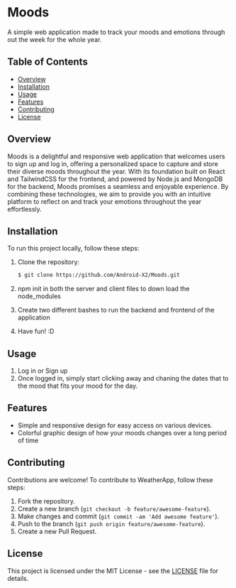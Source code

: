 # Moods

A simple web application made to track your moods and emotions through out the week for the whole year. 

## Table of Contents

- [Overview](#overview)
- [Installation](#installation)
- [Usage](#usage)
- [Features](#features)
- [Contributing](#contributing)
- [License](#license)

## Overview

Moods is a delightful and responsive web application that welcomes users to sign up and log in, offering a personalized space to capture and store their diverse moods throughout the year. With its foundation built on React and TailwindCSS for the frontend, and powered by Node.js and MongoDB for the backend, Moods promises a seamless and enjoyable experience. By combining these technologies, we aim to provide you with an intuitive platform to reflect on and track your emotions throughout the year effortlessly.

## Installation

To run this project locally, follow these steps:

1. Clone the repository:
    ```bash
    $ git clone https://github.com/Android-X2/Moods.git
    ```
2. npm init in both the server and client files to down load the node_modules

3. Create two different bashes to run the backend and frontend of the application

4. Have fun! :D

## Usage

1. Log in or Sign up
2. Once logged in, simply start clicking away and chaning the dates that to the mood that fits your mood for the day. 

## Features

- Simple and responsive design for easy access on various devices.
- Colorful graphic design of how your moods changes over a long period of time

## Contributing

Contributions are welcome! To contribute to WeatherApp, follow these steps:

1. Fork the repository.
2. Create a new branch (`git checkout -b feature/awesome-feature`).
3. Make changes and commit (`git commit -am 'Add awesome feature'`).
4. Push to the branch (`git push origin feature/awesome-feature`).
5. Create a new Pull Request.

## License

This project is licensed under the MIT License - see the [LICENSE](LICENSE) file for details.
